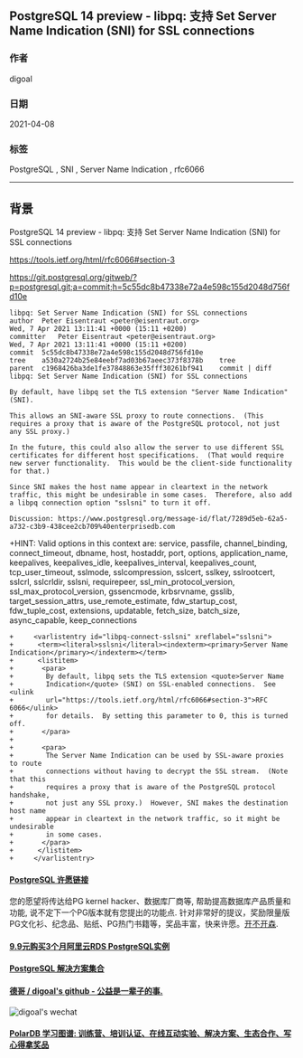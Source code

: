 ## PostgreSQL 14 preview - libpq: 支持 Set Server Name Indication (SNI) for SSL connections  
                
### 作者                
digoal                
                
### 日期                
2021-04-08                 
                
### 标签                
PostgreSQL , SNI , Server Name Indication , rfc6066    
                
----                
                
## 背景         
PostgreSQL 14 preview - libpq: 支持 Set Server Name Indication (SNI) for SSL connections  
  
https://tools.ietf.org/html/rfc6066#section-3  
  
https://git.postgresql.org/gitweb/?p=postgresql.git;a=commit;h=5c55dc8b47338e72a4e598c155d2048d756fd10e  
  
```  
libpq: Set Server Name Indication (SNI) for SSL connections  
author	Peter Eisentraut <peter@eisentraut.org>	  
Wed, 7 Apr 2021 13:11:41 +0000 (15:11 +0200)  
committer	Peter Eisentraut <peter@eisentraut.org>	  
Wed, 7 Apr 2021 13:11:41 +0000 (15:11 +0200)  
commit	5c55dc8b47338e72a4e598c155d2048d756fd10e  
tree	a530a2724b25e84eebf7ad03b67aeec373f8378b	tree  
parent	c1968426ba3de1fe37848863e35fff30261bf941	commit | diff  
libpq: Set Server Name Indication (SNI) for SSL connections  
  
By default, have libpq set the TLS extension "Server Name Indication" (SNI).  
  
This allows an SNI-aware SSL proxy to route connections.  (This  
requires a proxy that is aware of the PostgreSQL protocol, not just  
any SSL proxy.)  
  
In the future, this could also allow the server to use different SSL  
certificates for different host specifications.  (That would require  
new server functionality.  This would be the client-side functionality  
for that.)  
  
Since SNI makes the host name appear in cleartext in the network  
traffic, this might be undesirable in some cases.  Therefore, also add  
a libpq connection option "sslsni" to turn it off.  
  
Discussion: https://www.postgresql.org/message-id/flat/7289d5eb-62a5-a732-c3b9-438cee2cb709%40enterprisedb.com  
```  
  
+HINT:  Valid options in this context are: service, passfile, channel_binding, connect_timeout, dbname, host, hostaddr, port, options, application_name, keepalives, keepalives_idle, keepalives_interval, keepalives_count, tcp_user_timeout, sslmode, sslcompression, sslcert, sslkey, sslrootcert, sslcrl, sslcrldir, sslsni, requirepeer, ssl_min_protocol_version, ssl_max_protocol_version, gssencmode, krbsrvname, gsslib, target_session_attrs, use_remote_estimate, fdw_startup_cost, fdw_tuple_cost, extensions, updatable, fetch_size, batch_size, async_capable, keep_connections  
  
```  
+     <varlistentry id="libpq-connect-sslsni" xreflabel="sslsni">  
+      <term><literal>sslsni</literal><indexterm><primary>Server Name Indication</primary></indexterm></term>  
+      <listitem>  
+       <para>  
+        By default, libpq sets the TLS extension <quote>Server Name  
+        Indication</quote> (SNI) on SSL-enabled connections.  See <ulink  
+        url="https://tools.ietf.org/html/rfc6066#section-3">RFC 6066</ulink>  
+        for details.  By setting this parameter to 0, this is turned off.  
+       </para>  
+  
+       <para>  
+        The Server Name Indication can be used by SSL-aware proxies to route  
+        connections without having to decrypt the SSL stream.  (Note that this  
+        requires a proxy that is aware of the PostgreSQL protocol handshake,  
+        not just any SSL proxy.)  However, SNI makes the destination host name  
+        appear in cleartext in the network traffic, so it might be undesirable  
+        in some cases.  
+       </para>  
+      </listitem>  
+     </varlistentry>  
```  
        
  
#### [PostgreSQL 许愿链接](https://github.com/digoal/blog/issues/76 "269ac3d1c492e938c0191101c7238216")
您的愿望将传达给PG kernel hacker、数据库厂商等, 帮助提高数据库产品质量和功能, 说不定下一个PG版本就有您提出的功能点. 针对非常好的提议，奖励限量版PG文化衫、纪念品、贴纸、PG热门书籍等，奖品丰富，快来许愿。[开不开森](https://github.com/digoal/blog/issues/76 "269ac3d1c492e938c0191101c7238216").  
  
  
#### [9.9元购买3个月阿里云RDS PostgreSQL实例](https://www.aliyun.com/database/postgresqlactivity "57258f76c37864c6e6d23383d05714ea")
  
  
#### [PostgreSQL 解决方案集合](https://yq.aliyun.com/topic/118 "40cff096e9ed7122c512b35d8561d9c8")
  
  
#### [德哥 / digoal's github - 公益是一辈子的事.](https://github.com/digoal/blog/blob/master/README.md "22709685feb7cab07d30f30387f0a9ae")
  
  
![digoal's wechat](../pic/digoal_weixin.jpg "f7ad92eeba24523fd47a6e1a0e691b59")
  
  
#### [PolarDB 学习图谱: 训练营、培训认证、在线互动实验、解决方案、生态合作、写心得拿奖品](https://www.aliyun.com/database/openpolardb/activity "8642f60e04ed0c814bf9cb9677976bd4")
  
